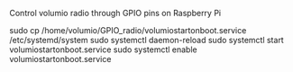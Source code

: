 Control volumio radio through GPIO pins on Raspberry Pi

sudo cp /home/volumio/GPIO_radio/volumiostartonboot.service /etc/systemd/system
sudo systemctl daemon-reload
sudo systemctl start volumiostartonboot.service
sudo systemctl enable volumiostartonboot.service
